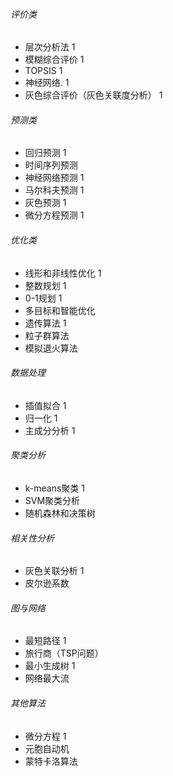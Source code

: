 ###### 评价类

* 层次分析法 1
* 模糊综合评价 1
* TOPSIS 1
* 神经网络. 1
* 灰色综合评价（灰色关联度分析） 1

###### 预测类

* 回归预测 1
* 时间序列预测
* 神经网络预测 1
* 马尔科夫预测 1
* 灰色预测 1
* 微分方程预测 1

###### 优化类

* 线形和非线性优化 1
* 整数规划 1
* 0-1规划 1
* 多目标和智能优化
* 遗传算法 1
* 粒子群算法
* 模拟退火算法

###### 数据处理

* 插值拟合 1
* 归一化 1
* 主成分分析 1

###### 聚类分析

* k-means聚类 1
* SVM聚类分析
* 随机森林和决策树

###### 相关性分析

* 灰色关联分析 1
* 皮尔逊系数

###### 图与网络

* 最短路径 1
* 旅行商（TSP问题）
* 最小生成树 1
* 网络最大流

###### 其他算法

* 微分方程 1
* 元胞自动机
* 蒙特卡洛算法
